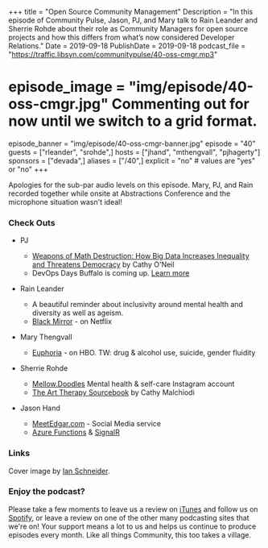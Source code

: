 +++
title = "Open Source Community Management"
Description = "In this episode of Community Pulse, Jason, PJ, and Mary talk to Rain Leander and Sherrie Rohde about their role as Community Managers for open source projects and how this differs from what’s now considered Developer Relations."
Date = 2019-09-18
PublishDate = 2019-09-18
podcast_file = "https://traffic.libsyn.com/communitypulse/40-oss-cmgr.mp3"
# episode_image = "img/episode/40-oss-cmgr.jpg" Commenting out for now until we switch to a grid format.
episode_banner = "img/episode/40-oss-cmgr-banner.jpg"
episode = "40"
guests = ["rleander", "srohde",]
hosts = ["jhand", "mthengvall", "pjhagerty"]
sponsors = ["devada",]
aliases = ["/40",]
explicit = "no" # values are "yes" or "no"
+++

Apologies for the sub-par audio levels on this episode. Mary, PJ, and Rain recorded together while onsite at Abstractions Conference and the microphone situation wasn't ideal!

### Check Outs

* PJ
  * [Weapons of Math Destruction: How Big Data Increases Inequality and Threatens Democracy](https://amzn.to/308SMli) by Cathy O'Neil
  * DevOps Days Buffalo is coming up. [Learn more](https://devopsdays.org/events/2019-buffalo/welcome/)

* Rain Leander
  * A beautiful reminder about inclusivity around mental health and diversity as well as ageism.
  * [Black Mirror](https://www.netflix.com/title/70264888) - on Netflix


* Mary Thengvall
  * [Euphoria](https://www.hbo.com/euphoria) - on HBO. TW: drug & alcohol use, suicide, gender fluidity


* Sherrie Rohde
  * [Mellow.Doodles](https://www.instagram.com/mellow.doodles/) Mental health & self-care Instagram account
  * [The Art Therapy Sourcebook](https://amzn.to/2Qewr1f) by Cathy Malchiodi

* Jason Hand
  * [MeetEdgar.com](https://meetedgar.com/) - Social Media service
  * [Azure Functions](https://cda.ms/11s) & [SignalR](https://cda.ms/11t)

### Links
Cover image by [Ian Schneider](https://unsplash.com/@goian).

### Enjoy the podcast?
Please take a few moments to leave us a review on [iTunes](https://itunes.apple.com/us/podcast/community-pulse/id1218368182?mt=2) and follow us on [Spotify](https://open.spotify.com/show/3I7g5WfMSgpWu38zZMjet?si=565TMb81SaWwrJYbAIeOxQ), or leave a review on one of the other many podcasting sites that we're on! Your support means a lot to us and helps us continue to produce episodes every month. Like all things Community, this too takes a village.
